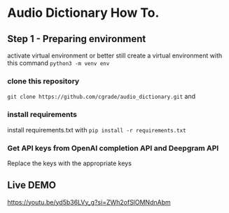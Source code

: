 # Audio Dictionary How To.

## Step 1 - Preparing environment
activate virtual environment or better still create a virtual environment with this command `python3 -m venv env`

### clone this repository 
`git clone https://github.com/cgrade/audio_dictionary.git` and 

### install requirements
install requirements.txt with `pip install -r requirements.txt`

### Get API keys from OpenAI completion API and Deepgram API
Replace the keys with the appropriate keys


## Live DEMO

https://youtu.be/yd5b36LVy_g?si=ZWh2ofSlOMNdnAbm
